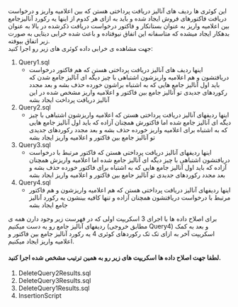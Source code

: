 این کوئری ها ردیف های آنالیز دریافت پرداختی هستن که بین اعلامیه واریز و درخواست دریافت فاکتورهای فروش ایجاد شده و باید به ازای هر کدوم از اینها یه رکورد آنالیزجامع بین اعلامیه واریز به عنوان بستانکار و فاکتور درخواست دریافت ذکرشده در بالا به عنوان بدهکار ایجاد میشده که متاسفانه این اتفاق نیوفتاده و باعث شده خرابی دیتایی به صورت زیر اتفاق بیوفته.  
جهت مشاهده ی خرابی داده کوئری های زیر رو اجرا کنید:
1. Query1.sql
   - اینها ردیف های آنالیز دریافت پرداختی هستن که هم فاکتور درخواست دریافتشون و هم اعلامیه واریزشون اشتباهی با چیز دیگه ای آنالیز جامع شدن که باید اول آنالیز جامع هایی که به اشتباه براشون خورده حذف بشه و بعد مجدد رکوردهای جدیدی تو آنالیز جامع بین فاکتور و اعلامیه واریز مشخص شده در این آنالیز دریافت پرداخت ایجاد بشه
2. Query2.sql
   - اینها ردیفهای آنالیز دریافت پرداختی هستن که اعلامیه واریزشون اشتباهی با چیز دیگه ای آنالیز جامع شده اما فاکتورش همچنان آزاده که باید اول آنالیز جامع هایی که به اشتباه برای اعلامیه واریز خورده حذف بشه و بعد مجدد رکوردهای جدیدی تو آنالیز جامع بین فاکتور و اعلامیه واریز ایجاد بشه
3. Query3.sql
   - اینها ردیفهای آنالیز دریافت پرداختی هستن که فاکتور مرتبط با درخواست دریافتشون اشتباهی با چیز دیگه ای آنالیز جامع شده اما اعلامیه واریزش همچنان آزاده که باید اول آنالیز جامع هایی که به اشتباه برای فاکتور خورده حذف بشه و بعد مجدد رکوردهای جدیدی تو آنالیز جامع بین فاکتور و اعلامیه واریز ایجاد بشه
4. Query4.sql
   - اینها ردیفهای آنالیز دریافت پرداختی هستن که هم اعلامیه واریزشون و هم فاکتور مرتبط با درخواست دریافتشون همچنان آزاده و تنها کافیه بینشون یه رکورد آنالیز جامع ایجاد بشه

برای اصلاح داده ها با اجرای 3 اسکریپت اولی که در فهرست زیر وجود دارن همه ی ردیفهای آنالیز جامع رو یه دست میکنیم (مطابق خروجی Query4) و بعد به کمک اسکریپت آخر به ازای تک تک رکوردهای کوئری 4 یه رکورد آنالیز جامع بین فاکتور و اعلامیه واریز ایجاد میکنیم.  
#### لطفا جهت اصلاح داده ها اسکریپت های زیر رو به همین ترتیب مشخص شده اجرا کنید.
1. DeleteQuery2Results.sql
2. DeleteQuery3Results.sql
3. DeleteQuery1Results.sql
4. InsertionScript